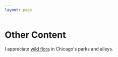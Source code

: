 ```yaml
---
layout: page
---
```


# Other Content

I appreciate [wild flora](https://www.instagram.com/chicagoweeds/) in Chicago's parks and alleys. 
